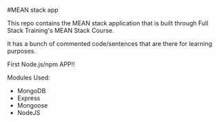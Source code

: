#MEAN stack app

This repo contains the MEAN stack application that is built through 
Full Stack Training's MEAN Stack Course.

It has a bunch of commented code/sentences that are there for learning purposes.

First Node.js/npm APP!!

Modules Used:
- MongoDB
- Express
- Mongoose
- NodeJS
